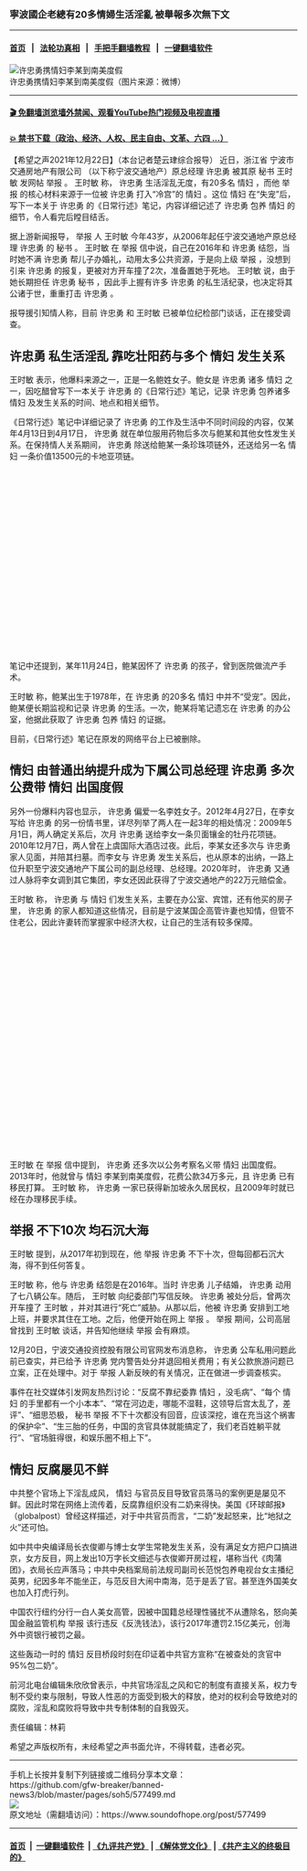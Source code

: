 ### 寧波國企老總有20多情婦生活淫亂 被舉報多次無下文
------------------------

#### [首页](https://github.com/gfw-breaker/banned-news3/blob/master/README.md) &nbsp;&nbsp;|&nbsp;&nbsp; [法轮功真相](https://github.com/begood0513/basic/blob/master/README.md)  &nbsp;&nbsp;|&nbsp;&nbsp; [手把手翻墙教程](https://github.com/gfw-breaker/guides/wiki)  &nbsp;&nbsp;|&nbsp;&nbsp; [一键翻墙软件](https://github.com/gfw-breaker/nogfw/blob/master/README.md)  



<div><img alt="许忠勇携情妇李某到南美度假" src="https://img.soundofhope.org/2021-12/post-660442-5fd4e5a2b6fc3-1640162700466.png"/>
<br/><figcaption class="caption">
 许忠勇携情妇李某到南美度假（图片来源：微博）
</figcaption></div><hr/>

#### [ 🎬  免翻墙浏览墙外禁闻、观看YouTube热门视频及电视直播](https://github.com/gfw-breaker/HelloWorld)

#### [ 💥  禁书下载（政治、经济、人权、民主自由、文革、六四 ...）](https://github.com/gfw-breaker/books/blob/master/README.md)

<div><div class="Content__Wrapper sc-1bvya0-0 grZQxZ">
 <p class="meta-top">
  <span class="meta">
   【希望之声2021年12月22日】（本台记者楚云珒综合报导）
  </span>
  近日，浙江省
  <ok href="/term/667598">
   宁波市交通房地产有限公司
  </ok>
  （以下称宁波交通地产）原总经理
  <ok href="/term/667601">
   许忠勇
  </ok>
  被其原
  <ok href="/term/21166">
   秘书
  </ok>
  <ok href="/term/667604">
   王时敏
  </ok>
  发网帖
  <ok href="/term/13924">
   举报
  </ok>
  。
  <ok href="/term/667604">
   王时敏
  </ok>
  称，
  <ok href="/term/667601">
   许忠勇
  </ok>
  生活淫乱无度，有20多名
  <ok href="/term/15041">
   情妇
  </ok>
  ，而他
  <ok href="/term/13924">
   举报
  </ok>
  的核心材料来源于一位被
  <ok href="/term/667601">
   许忠勇
  </ok>
  打入“冷宫”的
  <ok href="/term/15041">
   情妇
  </ok>
  。这位
  <ok href="/term/15041">
   情妇
  </ok>
  在“失宠”后，写下一本关于
  <ok href="/term/667601">
   许忠勇
  </ok>
  的《日常行述》笔记，内容详细记述了
  <ok href="/term/667601">
   许忠勇
  </ok>
  包养
  <ok href="/term/15041">
   情妇
  </ok>
  的细节，令人看完后瞠目结舌。
 </p>
 <p>
  据上游新闻报导，
  <ok href="/term/13924">
   举报
  </ok>
  人
  <ok href="/term/667604">
   王时敏
  </ok>
  今年43岁，从2006年起任宁波交通地产原总经理
  <ok href="/term/667601">
   许忠勇
  </ok>
  的
  <ok href="/term/21166">
   秘书
  </ok>
  。
  <ok href="/term/667604">
   王时敏
  </ok>
  在
  <ok href="/term/13924">
   举报
  </ok>
  信中说，自己在2016年和
  <ok href="/term/667601">
   许忠勇
  </ok>
  结怨，当时她不满
  <ok href="/term/667601">
   许忠勇
  </ok>
  帮儿子办婚礼，动用太多公共资源，于是向上级
  <ok href="/term/13924">
   举报
  </ok>
  ，没想到引来
  <ok href="/term/667601">
   许忠勇
  </ok>
  的报复，更被对方开车撞了2次，准备置她于死地。
  <ok href="/term/667604">
   王时敏
  </ok>
  说，由于她长期担任
  <ok href="/term/667601">
   许忠勇
  </ok>
  <ok href="/term/21166">
   秘书
  </ok>
  ，因此手上握有许多
  <ok href="/term/667601">
   许忠勇
  </ok>
  的私生活纪录，也决定将其公诸于世，重重打击
  <ok href="/term/667601">
   许忠勇
  </ok>
  。
 </p>
 <p>
  报导援引知情人称，目前
  <ok href="/term/667601">
   许忠勇
  </ok>
  和
  <ok href="/term/667604">
   王时敏
  </ok>
  已被单位纪检部门谈话，正在接受调查。
 </p>
 <h2>
  <ok href="/term/667601">
   许忠勇
  </ok>
  <ok href="/term/638085">
   私生活淫乱
  </ok>
  靠吃壮阳药与多个
  <ok href="/term/15041">
   情妇
  </ok>
  发生关系
 </h2>
 <p>
  <ok href="/term/667604">
   王时敏
  </ok>
  表示，他爆料来源之一，正是一名鲍姓女子。鲍女是
  <ok href="/term/667601">
   许忠勇
  </ok>
  诸多
  <ok href="/term/15041">
   情妇
  </ok>
  之一，因吃醋曾写下一本关于
  <ok href="/term/667601">
   许忠勇
  </ok>
  的《日常行述》笔记，记录
  <ok href="/term/667601">
   许忠勇
  </ok>
  包养诸多
  <ok href="/term/15041">
   情妇
  </ok>
  及发生关系的时间、地点和相关细节。
 </p>
 <p>
  《日常行述》笔记中详细记录了
  <ok href="/term/667601">
   许忠勇
  </ok>
  的工作及生活中不同时间段的内容，仅某年4月13日到4月17日，
  <ok href="/term/667601">
   许忠勇
  </ok>
  就在单位服用药物后多次与鲍某和其他女性发生关系。在保持情人关系期间，
  <ok href="/term/667601">
   许忠勇
  </ok>
  除送给鲍某一条珍珠项链外，还送给另一名
  <ok href="/term/15041">
   情妇
  </ok>
  一条价值13500元的卡地亚项链。
 </p>
 <div class="soh-embed">
  <div class="soh-embed-inner">
   <div class="iframely-tw-appledaily iframely-image iframely-embed" style="max-width: 912px;">
    <div class="iframely-responsive" style="padding-bottom: 63.2895%;">
    </div>
   </div>
  </div>
 </div>
 <p>
  笔记中还提到，某年11月24日，鲍某因怀了
  <ok href="/term/667601">
   许忠勇
  </ok>
  的孩子，曾到医院做流产手术。
 </p>
 <p>
  <ok href="/term/667604">
   王时敏
  </ok>
  称，鲍某出生于1978年，在
  <ok href="/term/667601">
   许忠勇
  </ok>
  的20多名
  <ok href="/term/15041">
   情妇
  </ok>
  中并不“受宠”。因此，鲍某便长期监视和记录
  <ok href="/term/667601">
   许忠勇
  </ok>
  的生活。一次，鲍某将笔记遗忘在
  <ok href="/term/667601">
   许忠勇
  </ok>
  的办公室，他据此获取了
  <ok href="/term/667601">
   许忠勇
  </ok>
  包养
  <ok href="/term/15041">
   情妇
  </ok>
  的证据。
 </p>
 <p>
  目前，《日常行述》笔记在原发的网络平台上已被删除。
 </p>
 <h2>
  <ok href="/term/15041">
   情妇
  </ok>
  由普通出纳提升成为下属公司总经理
  <ok href="/term/667601">
   许忠勇
  </ok>
  多次公费带
  <ok href="/term/15041">
   情妇
  </ok>
  出国度假
 </h2>
 <p>
  另外一份爆料内容也显示，
  <ok href="/term/667601">
   许忠勇
  </ok>
  偏爱一名李姓女子。2012年4月27日，在李女写给
  <ok href="/term/667601">
   许忠勇
  </ok>
  的另一份情书里，详尽列举了两人在一起3年的相处情况：2009年5月1日，两人确定关系后，次月
  <ok href="/term/667601">
   许忠勇
  </ok>
  送给李女一条贝面镶金的牡丹花项链。2010年12月7日，两人曾在上虞国际大酒店过夜。此后，李某女还多次与
  <ok href="/term/667601">
   许忠勇
  </ok>
  家人见面，并陪其扫墓。而李女与
  <ok href="/term/667601">
   许忠勇
  </ok>
  发生关系后，也从原本的出纳，一路上位升职至宁波交通地产下属公司的副总经理、总经理。2020年时，
  <ok href="/term/667601">
   许忠勇
  </ok>
  又通过人脉将李女调到其它集团，李女还因此获得了宁波交通地产的22万元赔偿金。
 </p>
 <p>
  <ok href="/term/667604">
   王时敏
  </ok>
  称，
  <ok href="/term/667601">
   许忠勇
  </ok>
  与
  <ok href="/term/15041">
   情妇
  </ok>
  们发生关系，主要在办公室、宾馆，还有他买的房子里，
  <ok href="/term/667601">
   许忠勇
  </ok>
  的家人都知道这些情况，目前是宁波某国企高管许妻也知情，但管不住老公，因此许妻转而掌握家中经济大权，让自己的生活有较多保障。
 </p>
 <div class="soh-embed">
  <div class="soh-embed-inner">
   <div class="iframely-tw-appledaily iframely-image iframely-embed" style="max-width: 912px;">
    <div class="iframely-responsive" style="padding-bottom: 74.7369%;">
    </div>
   </div>
  </div>
 </div>
 <p>
  <ok href="/term/667604">
   王时敏
  </ok>
  在
  <ok href="/term/13924">
   举报
  </ok>
  信中提到，
  <ok href="/term/667601">
   许忠勇
  </ok>
  还多次以公务考察名义带
  <ok href="/term/15041">
   情妇
  </ok>
  出国度假。2013年时，他就曾与
  <ok href="/term/15041">
   情妇
  </ok>
  李某到南美度假，花费公款34万多元，且
  <ok href="/term/667601">
   许忠勇
  </ok>
  已有移民打算。
  <ok href="/term/667604">
   王时敏
  </ok>
  称，
  <ok href="/term/667601">
   许忠勇
  </ok>
  一家已获得新加坡永久居民权，且2009年时就已经在办理移民手续。
 </p>
 <h2>
  <ok href="/term/13924">
   举报
  </ok>
  不下10次 均石沉大海
 </h2>
 <p>
  <ok href="/term/667604">
   王时敏
  </ok>
  提到，从2017年初到现在，他
  <ok href="/term/13924">
   举报
  </ok>
  <ok href="/term/667601">
   许忠勇
  </ok>
  不下十次，但每回都石沉大海，得不到任何答复。
 </p>
 <p>
  <ok href="/term/667604">
   王时敏
  </ok>
  称，他与
  <ok href="/term/667601">
   许忠勇
  </ok>
  结怨是在2016年。当时
  <ok href="/term/667601">
   许忠勇
  </ok>
  儿子结婚，
  <ok href="/term/667601">
   许忠勇
  </ok>
  动用了七八辆公车。随后，
  <ok href="/term/667604">
   王时敏
  </ok>
  向纪委部门写信反映。
  <ok href="/term/667601">
   许忠勇
  </ok>
  被处分后，曾两次开车撞了
  <ok href="/term/667604">
   王时敏
  </ok>
  ，并对其进行“死亡”威胁。从那以后，他被
  <ok href="/term/667601">
   许忠勇
  </ok>
  安排到工地上班，并要求其住在工地。之后，他便开始在网上
  <ok href="/term/13924">
   举报
  </ok>
  。
  <ok href="/term/13924">
   举报
  </ok>
  期间，公司高层曾找到
  <ok href="/term/667604">
   王时敏
  </ok>
  谈话，并告知他继续
  <ok href="/term/13924">
   举报
  </ok>
  会有麻烦。
 </p>
 <p>
  12月20日，宁波交通投资控股有限公司官网发布消息称，
  <ok href="/term/667601">
   许忠勇
  </ok>
  公车私用问题此前已查实，并已给予
  <ok href="/term/667601">
   许忠勇
  </ok>
  党内警告处分并退回相关费用；有关公款旅游问题已立案，正在处理中。对于
  <ok href="/term/13924">
   举报
  </ok>
  人新反映的有关情况，正在做进一步调查核实。
 </p>
 <p>
  事件在社交媒体引发网友热烈讨论：“反腐不靠纪委靠
  <ok href="/term/15041">
   情妇
  </ok>
  ，没毛病”、“每个
  <ok href="/term/15041">
   情妇
  </ok>
  的手里都有一个小本本”、“常在河边走，哪能不湿鞋，这领导后宫太乱了，差评”、“细思恐极，
  <ok href="/term/21166">
   秘书
  </ok>
  <ok href="/term/13924">
   举报
  </ok>
  不下十次都没有回音，应该深挖，谁在充当这个祸害的保护伞”、“生三胎的任务，中国的贪官具体就能搞定了，我们老百姓躺平就行”、“官场脏得很，和娱乐圈不相上下”。
 </p>
 <h2>
  <ok href="/term/15041">
   情妇
  </ok>
  反腐屡见不鲜
 </h2>
 <p>
  中共整个官场上下淫乱成风，
  <ok href="/term/15041">
   情妇
  </ok>
  与官员反目导致官员落马的案例更是屡见不鲜。因此时常在网络上流传着，反腐靠组织没有二奶来得快。美国《环球邮报》（globalpost）曾经这样描述，对于中共官员而言，“二奶”发起怒来，比“地狱之火”还可怕。
 </p>
 <p>
  如中共中央编译局长衣俊卿与博士女学生常艳发生关系，没有满足女方把户口搞进京，女方反目，网上发出10万字长文细述与衣俊卿开房过程，堪称当代《肉蒲团》，衣局长应声落马；中共中央档案局前法规司副司长范悦包养电视台女主播纪英男，纪因多年不能坐正，与范反目大闹中南海，范于是丢了官。甚至连外国美女也加入打虎行列。
 </p>
 <p>
  中国农行纽约分行一白人美女高管，因被中国籍总经理性骚扰不从遭除名，怒向美国金融监管机构
  <ok href="/term/13924">
   举报
  </ok>
  该行违反《反洗钱法》，该行2017年遭罚2.15亿美元，创海外中资银行被罚之最。
 </p>
 <p>
  这些轰动一时的
  <ok href="/term/15041">
   情妇
  </ok>
  反目桥段时刻在印证着中共官方宣称“在被查处的贪官中95%包二奶”。
 </p>
 <p>
  前河北电台编辑朱欣欣曾表示，中共官场淫乱之风和它的制度有直接关系，权力专制不受约束与限制，导致人性恶的方面受到极大的释放，绝对的权利会导致绝对的腐败，淫乱和腐败将导致中共专制体制的自我毁灭。
 </p>
 <p class="meta-btm">
  责任编辑：林莉
 </p>
 <p class="meta-btm">
  希望之声版权所有，未经希望之声书面允许，不得转载，违者必究。
 </p>
</div>
</div>
<hr/>
手机上长按并复制下列链接或二维码分享本文章：<br/>
https://github.com/gfw-breaker/banned-news3/blob/master/pages/soh5/577499.md <br/>
<a href='https://github.com/gfw-breaker/banned-news3/blob/master/pages/soh5/577499.md'><img src='https://github.com/gfw-breaker/banned-news3/blob/master/pages/soh5/577499.md.png'/></a> <br/>
原文地址（需翻墙访问）：https://www.soundofhope.org/post/577499


------------------------
#### [首页](https://github.com/gfw-breaker/banned-news3/blob/master/README.md) &nbsp;|&nbsp; [一键翻墙软件](https://github.com/gfw-breaker/nogfw/blob/master/README.md) &nbsp;| [《九评共产党》](https://github.com/gfw-breaker/9ping.md/blob/master/README.md#九评之一评共产党是什么) | [《解体党文化》](https://github.com/gfw-breaker/jtdwh.md/blob/master/README.md) | [《共产主义的终极目的》](https://github.com/gfw-breaker/gczydzjmd.md/blob/master/README.md)


<img src='http://gfw-breaker.win/banned-news3/pages/soh5/577499.md' width='0px' height='0px'/>